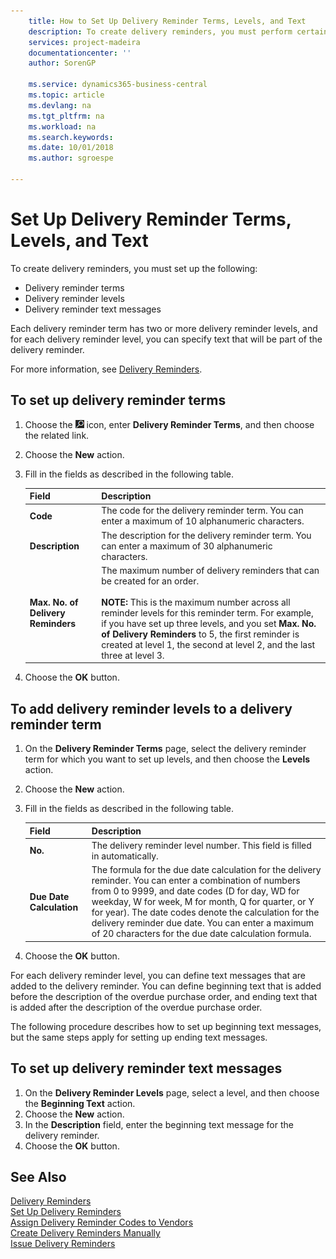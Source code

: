 ```yaml
---
    title: How to Set Up Delivery Reminder Terms, Levels, and Text
    description: To create delivery reminders, you must perform certain setup tasks.
    services: project-madeira
    documentationcenter: ''
    author: SorenGP

    ms.service: dynamics365-business-central
    ms.topic: article
    ms.devlang: na
    ms.tgt_pltfrm: na
    ms.workload: na
    ms.search.keywords:
    ms.date: 10/01/2018
    ms.author: sgroespe

---
```

# Set Up Delivery Reminder Terms, Levels, and Text
To create delivery reminders, you must set up the following:  

- Delivery reminder terms  
- Delivery reminder levels  
- Delivery reminder text messages  

Each delivery reminder term has two or more delivery reminder levels, and for each delivery reminder level, you can specify text that will be part of the delivery reminder.  

For more information, see [Delivery Reminders](delivery-reminders.md).  

## To set up delivery reminder terms  

1.  Choose the ![Search for Page or Report](../../media/ui-search/search_small.png "Search for Page or Report icon") icon, enter **Delivery Reminder Terms**, and then choose the related link.  
2.  Choose the **New** action.  
3.  Fill in the fields as described in the following table.  

    |Field|Description|  
    |---------------------------------|---------------------------------------|  
    |**Code**|The code for the delivery reminder term. You can enter a maximum of 10 alphanumeric characters.|  
    |**Description**|The description for the delivery reminder term. You can enter a maximum of 30 alphanumeric characters.|  
    |**Max. No. of Delivery Reminders**|The maximum number of delivery reminders that can be created for an order.<br /><br /> **NOTE:** This is the maximum number across all reminder levels for this reminder term. For example, if you have set up three levels, and you set **Max. No. of Delivery Reminders** to 5, the first reminder is created at level 1, the second at level 2, and the last three at level 3.|  

4.  Choose the **OK** button.  

## To add delivery reminder levels to a delivery reminder term  

1.  On the **Delivery Reminder Terms** page, select the delivery reminder term for which you want to set up levels, and then choose the **Levels** action.  
2.  Choose the **New** action.  
3.  Fill in the fields as described in the following table.  

    |Field|Description|  
    |---------------------------------|---------------------------------------|  
    |**No.**|The delivery reminder level number. This field is filled in automatically.|  
    |**Due Date Calculation**|The formula for the due date calculation for the delivery reminder. You can enter a combination of numbers from 0 to 9999, and date codes (D for day, WD for weekday, W for week, M for month, Q for quarter, or Y for year). The date codes denote the calculation for the delivery reminder due date. You can enter a maximum of 20 characters for the due date calculation formula.|  

4.  Choose the **OK** button.  

For each delivery reminder level, you can define text messages that are added to the delivery reminder. You can define beginning text that is added before the description of the overdue purchase order, and ending text that is added after the description of the overdue purchase order.  

The following procedure describes how to set up beginning text messages, but the same steps apply for setting up ending text messages.  

## To set up delivery reminder text messages  

1.  On the **Delivery Reminder Levels** page, select a level, and then choose the **Beginning Text** action.  
2.  Choose the **New** action.  
3.  In the **Description** field, enter the beginning text message for the delivery reminder.  
4.  Choose the **OK** button.  

## See Also  
 [Delivery Reminders](delivery-reminders.md)   
 [Set Up Delivery Reminders](how-to-set-up-delivery-reminders.md)   
 [Assign Delivery Reminder Codes to Vendors](how-to-assign-delivery-reminder-codes-to-vendors.md)   
 [Create Delivery Reminders Manually](how-to-create-delivery-reminders-manually.md)   
 [Issue Delivery Reminders](how-to-issue-delivery-reminders.md)
